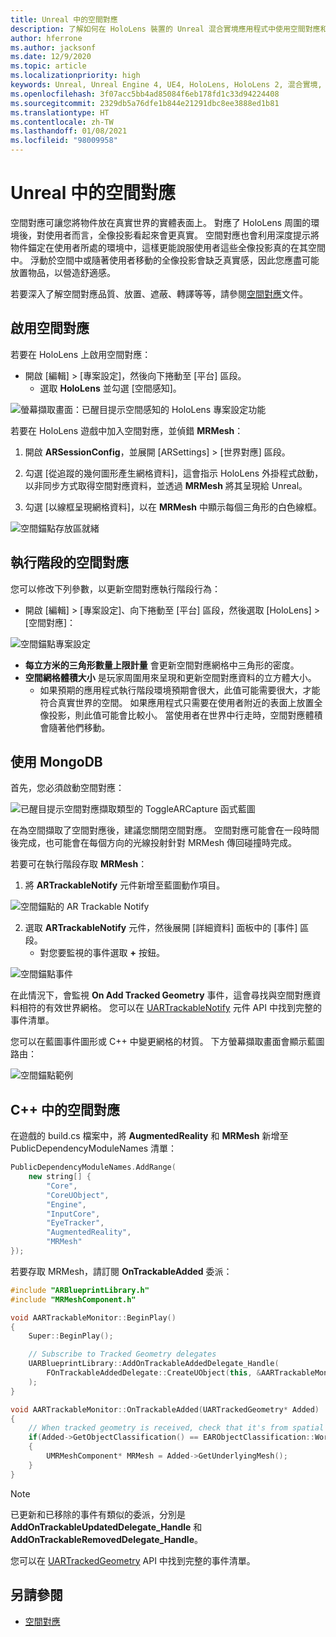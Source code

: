 ```yaml
---
title: Unreal 中的空間對應
description: 了解如何在 HoloLens 裝置的 Unreal 混合實境應用程式中使用空間對應和網格。
author: hferrone
ms.author: jacksonf
ms.date: 12/9/2020
ms.topic: article
ms.localizationpriority: high
keywords: Unreal, Unreal Engine 4, UE4, HoloLens, HoloLens 2, 混合實境, 開發, 功能, 文件, 指南, 全像投影, 空間對應, 混合實境頭戴式裝置, windows 混合實境頭戴式裝置, 虛擬實境頭戴式裝置
ms.openlocfilehash: 3f07acc5bb4ad85084f6eb178fd1c33d94224408
ms.sourcegitcommit: 2329db5a76dfe1b844e21291dbc8ee3888ed1b81
ms.translationtype: HT
ms.contentlocale: zh-TW
ms.lasthandoff: 01/08/2021
ms.locfileid: "98009958"
---
```

# <a name="spatial-mapping-in-unreal"></a>Unreal 中的空間對應

空間對應可讓您將物件放在真實世界的實體表面上。 對應了 HoloLens 周圍的環境後，對使用者而言，全像投影看起來會更真實。 空間對應也會利用深度提示將物件錨定在使用者所處的環境中，這樣更能說服使用者這些全像投影真的在其空間中。 浮動於空間中或隨著使用者移動的全像投影會缺乏真實感，因此您應盡可能放置物品，以營造舒適感。

若要深入了解空間對應品質、放置、遮蔽、轉譯等等，請參閱[空間對應](../../design/spatial-mapping.md)文件。

## <a name="enabling-spatial-mapping"></a>啟用空間對應

若要在 HoloLens 上啟用空間對應：
- 開啟 [編輯] > [專案設定]，然後向下捲動至 [平台] 區段。    
    + 選取 **HoloLens** 並勾選 [空間感知]。

![螢幕擷取畫面：已醒目提示空間感知的 HoloLens 專案設定功能](images/unreal-spatial-mapping-img-01.png)

若要在 HoloLens 遊戲中加入空間對應，並偵錯 **MRMesh**：
1. 開啟 **ARSessionConfig**，並展開 [ARSettings] > [世界對應] 區段。 

2. 勾選 [從追蹤的幾何圖形產生網格資料]，這會指示 HoloLens 外掛程式啟動，以非同步方式取得空間對應資料，並透過 **MRMesh** 將其呈現給 Unreal。 
3. 勾選 [以線框呈現網格資料]，以在 **MRMesh** 中顯示每個三角形的白色線框。 

![空間錨點存放區就緒](images/unreal-spatialmapping-arsettings.PNG)


## <a name="spatial-mapping-at-runtime"></a>執行階段的空間對應
您可以修改下列參數，以更新空間對應執行階段行為：

- 開啟 [編輯] > [專案設定]、向下捲動至 [平台] 區段，然後選取 [HoloLens] > [空間對應]： 

![空間錨點專案設定](images/unreal-spatialmapping-projectsettings.PNG)

- **每立方米的三角形數量上限計量** 會更新空間對應網格中三角形的密度。  
- **空間網格體積大小** 是玩家周圍用來呈現和更新空間對應資料的立方體大小。  
    + 如果預期的應用程式執行階段環境預期會很大，此值可能需要很大，才能符合真實世界的空間。 如果應用程式只需要在使用者附近的表面上放置全像投影，則此值可能會比較小。 當使用者在世界中行走時，空間對應體積會隨著他們移動。 

## <a name="working-with-mrmesh"></a>使用 MongoDB

首先，您必須啟動空間對應：

![已醒目提示空間對應擷取類型的 ToggleARCapture 函式藍圖](images/unreal-spatial-mapping-img-02.png)

在為空間擷取了空間對應後，建議您關閉空間對應。  空間對應可能會在一段時間後完成，也可能會在每個方向的光線投射針對 MRMesh 傳回碰撞時完成。

若要可在執行階段存取 **MRMesh**：
1. 將 **ARTrackableNotify** 元件新增至藍圖動作項目。 

![空間錨點的 AR Trackable Notify](images/unreal-spatialmapping-artrackablenotify.PNG)

2. 選取 **ARTrackableNotify** 元件，然後展開 [詳細資料] 面板中的 [事件] 區段。 
    - 對您要監視的事件選取 **+** 按鈕。 

![空間錨點事件](images/unreal-spatialmapping-events.PNG)

在此情況下，會監視 **On Add Tracked Geometry** 事件，這會尋找與空間對應資料相符的有效世界網格。 您可以在 [UARTrackableNotify](https://docs.unrealengine.com/API/Runtime/AugmentedReality/UARTrackableNotifyComponent/index.html) 元件 API 中找到完整的事件清單。 

您可以在藍圖事件圖形或 C++ 中變更網格的材質。 下方螢幕擷取畫面會顯示藍圖路由： 

![空間錨點範例](images/unreal-spatialmapping-example.PNG)

## <a name="spatial-mapping-in-c"></a>C++ 中的空間對應

在遊戲的 build.cs 檔案中，將 **AugmentedReality** 和 **MRMesh** 新增至 PublicDependencyModuleNames 清單：

```cpp
PublicDependencyModuleNames.AddRange(
    new string[] {
        "Core",
        "CoreUObject",
        "Engine",
        "InputCore",    
        "EyeTracker",
        "AugmentedReality",
        "MRMesh"
});
```

若要存取 MRMesh，請訂閱 **OnTrackableAdded** 委派：

```cpp
#include "ARBlueprintLibrary.h"
#include "MRMeshComponent.h"

void AARTrackableMonitor::BeginPlay()
{
    Super::BeginPlay();

    // Subscribe to Tracked Geometry delegates
    UARBlueprintLibrary::AddOnTrackableAddedDelegate_Handle(
        FOnTrackableAddedDelegate::CreateUObject(this, &AARTrackableMonitor::OnTrackableAdded)
    );
}

void AARTrackableMonitor::OnTrackableAdded(UARTrackedGeometry* Added)
{
    // When tracked geometry is received, check that it's from spatial mapping
    if(Added->GetObjectClassification() == EARObjectClassification::World)
    {
        UMRMeshComponent* MRMesh = Added->GetUnderlyingMesh();
    }
}
```

> [!NOTE]
> 已更新和已移除的事件有類似的委派，分別是 **AddOnTrackableUpdatedDelegate_Handle** 和 **AddOnTrackableRemovedDelegate_Handle**。
>
> 您可以在 [UARTrackedGeometry](https://docs.unrealengine.com/API/Runtime/AugmentedReality/UARTrackedGeometry/index.html) API 中找到完整的事件清單。

## <a name="see-also"></a>另請參閱
* [空間對應](../../design/spatial-mapping.md)

